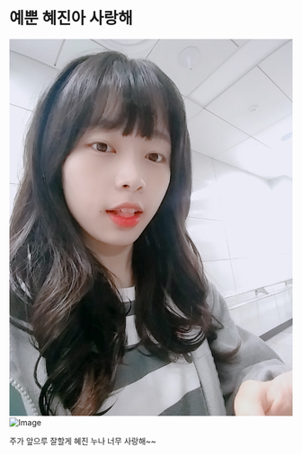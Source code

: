 # 예뿐 혜진아 사랑해

![Image](./pic/1551113557618.jpg) 
![Image](https://steemitimages.com/p/5bEGgqB1dEaFyymZ6rM5ibTJ7ZknhsGr9rg55JHabbM4MdvhDgHc9nGzfMR4bfTNb7ViXuA7wWE3E2KWJsHqVvjwzKAhysro?format=match&mode=fit&width=640)

주가 앞으루 잘할게 혜진 누나 너무 사랑해~~
